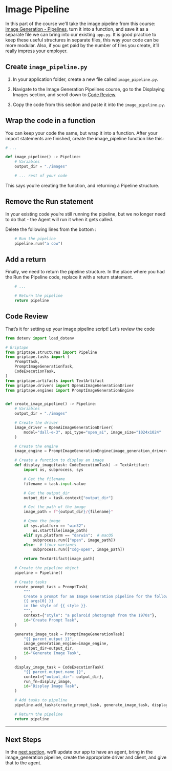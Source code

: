 # Image Pipeline

In this part of the course we’ll take the image pipeline from this course: [Image Generation - Pipelines](../create-image-pipeline/), turn it into a function, and save it as a separate file we can bring into our existing `app.py`. It is good practice to keep these useful structures in separate files, this way your code can be more modular. Also, if you get paid by the number of files you create, it’ll really impress your employer.

## Create `image_pipeline.py`

1. In your application folder, create a new file called `image_pipeline.py`. 

2. Navigate to the Image Generation Pipelines course, go to the Displaying Images section, and scroll down to [Code Review](../create-image-pipeline/07_display_image_task.md#code-review). 

3. Copy the code from this section and paste it into the `image_pipeline.py`.

## Wrap the code in a function

You can keep your code the same, but wrap it into a function. After your import statements are finished, create the image_pipeline function like this:

```py title="image_pipeline.py"
# ...

def image_pipeline() -> Pipeline:
    # Variables
    output_dir = "./images"

    # ... rest of your code
```

This says you’re creating the function, and returning a Pipeline structure.

## Remove the Run statement

In your existing code you’re still running the pipeline, but we no longer need to do that - the Agent will run it when it gets called. 

Delete the following lines from the bottom :

```py
    # Run the pipeline
    pipeline.run("a cow")
```

## Add a return

Finally, we need to return the pipeline structure. In the place where you had the Run the Pipeline code, replace it with a return statement.

```py title="image_pipeline.py"
	# ...

    # Return the pipeline
    return pipeline
```

## Code Review

That’s it for setting up your image pipeline script! Let’s review the code

```py title="image_pipeline.py" linenums="1"
from dotenv import load_dotenv

# Griptape
from griptape.structures import Pipeline
from griptape.tasks import (
    PromptTask,
    PromptImageGenerationTask,
    CodeExecutionTask,
)
from griptape.artifacts import TextArtifact
from griptape.drivers import OpenAiImageGenerationDriver
from griptape.engines import PromptImageGenerationEngine


def create_image_pipeline() -> Pipeline:
    # Variables
    output_dir = "./images"

    # Create the driver
    image_driver = OpenAiImageGenerationDriver(
        model="dall-e-3", api_type="open_ai", image_size="1024x1024"
    )

    # Create the engine
    image_engine = PromptImageGenerationEngine(image_generation_driver=image_driver)

    # Create a function to display an image
    def display_image(task: CodeExecutionTask) -> TextArtifact:
        import os, subprocess, sys

        # Get the filename
        filename = task.input.value

        # Get the output_dir
        output_dir = task.context["output_dir"]

        # Get the path of the image
        image_path = f"{output_dir}/{filename}"

        # Open the image
        if sys.platform == "win32":
            os.startfile(image_path)
        elif sys.platform == "darwin":  # macOS
            subprocess.run(["open", image_path])
        else:  # linux variants
            subprocess.run(["xdg-open", image_path])

        return TextArtifact(image_path)

    # Create the pipeline object
    pipeline = Pipeline()

    # Create tasks
    create_prompt_task = PromptTask(
        """
        Create a prompt for an Image Generation pipeline for the following topic: 
        {{ args[0] }}
        in the style of {{ style }}.
        """,
        context={"style": "a polaroid photograph from the 1970s"},
        id="Create Prompt Task",
    )

    generate_image_task = PromptImageGenerationTask(
        "{{ parent_output }}",
        image_generation_engine=image_engine,
        output_dir=output_dir,
        id="Generate Image Task",
    )

    display_image_task = CodeExecutionTask(
        "{{ parent.output.name }}",
        context={"output_dir": output_dir},
        run_fn=display_image,
        id="Display Image Task",
    )

    # Add tasks to pipeline
    pipeline.add_tasks(create_prompt_task, generate_image_task, display_image_task)

    # Return the pipeline
    return pipeline
```

---
## Next Steps

In the [next section](04_drawing_agent.md), we’ll update our app to have an agent, bring in the image_generation pipeline, create the appropriate driver and client, and give that to the agent.

